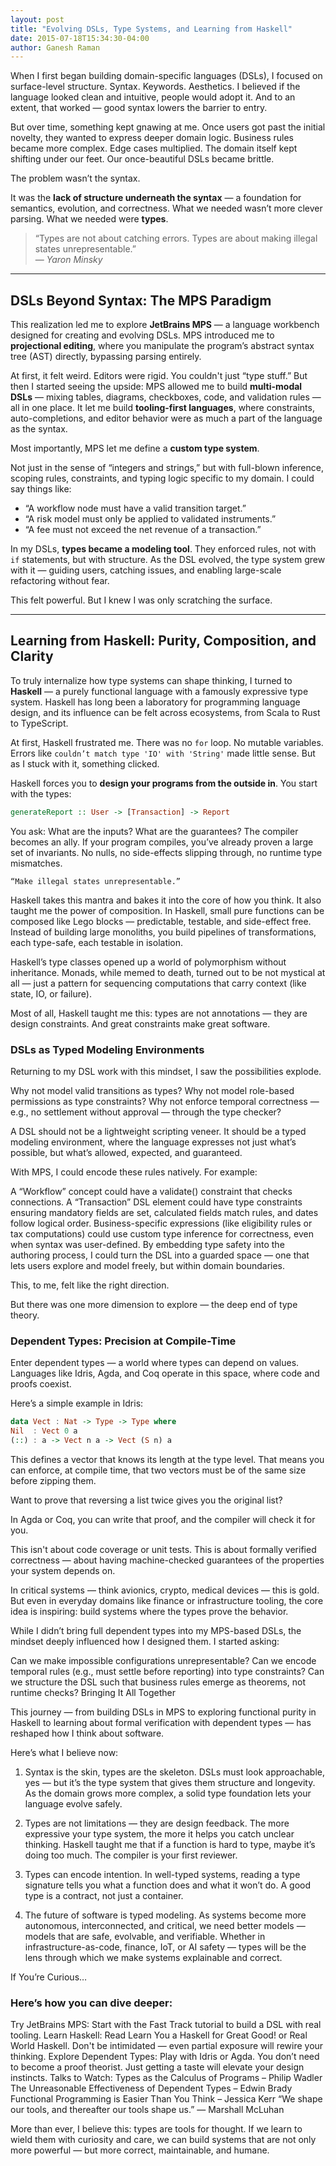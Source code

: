 ```yaml
---
layout: post
title: "Evolving DSLs, Type Systems, and Learning from Haskell"
date: 2015-07-18T15:34:30-04:00
author: Ganesh Raman
---
```


When I first began building domain-specific languages (DSLs), I focused on surface-level structure. Syntax. Keywords. Aesthetics. I believed if the language looked clean and intuitive, people would adopt it. And to an extent, that worked — good syntax lowers the barrier to entry.

But over time, something kept gnawing at me. Once users got past the initial novelty, they wanted to express deeper domain logic. Business rules became more complex. Edge cases multiplied. The domain itself kept shifting under our feet. Our once-beautiful DSLs became brittle.

The problem wasn’t the syntax.

It was the **lack of structure underneath the syntax** — a foundation for semantics, evolution, and correctness. What we needed wasn’t more clever parsing. What we needed were **types**.

> “Types are not about catching errors. Types are about making illegal states unrepresentable.”  
> — *Yaron Minsky*

---

## DSLs Beyond Syntax: The MPS Paradigm

This realization led me to explore **JetBrains MPS** — a language workbench designed for creating and evolving DSLs. MPS introduced me to **projectional editing**, where you manipulate the program’s abstract syntax tree (AST) directly, bypassing parsing entirely.

At first, it felt weird. Editors were rigid. You couldn't just “type stuff.” But then I started seeing the upside: MPS allowed me to build **multi-modal DSLs** — mixing tables, diagrams, checkboxes, code, and validation rules — all in one place. It let me build **tooling-first languages**, where constraints, auto-completions, and editor behavior were as much a part of the language as the syntax.

Most importantly, MPS let me define a **custom type system**.

Not just in the sense of “integers and strings,” but with full-blown inference, scoping rules, constraints, and typing logic specific to my domain. I could say things like:

- “A workflow node must have a valid transition target.”
- “A risk model must only be applied to validated instruments.”
- “A fee must not exceed the net revenue of a transaction.”

In my DSLs, **types became a modeling tool**. They enforced rules, not with `if` statements, but with structure. As the DSL evolved, the type system grew with it — guiding users, catching issues, and enabling large-scale refactoring without fear.

This felt powerful. But I knew I was only scratching the surface.

---

## Learning from Haskell: Purity, Composition, and Clarity

To truly internalize how type systems can shape thinking, I turned to **Haskell** — a purely functional language with a famously expressive type system. Haskell has long been a laboratory for programming language design, and its influence can be felt across ecosystems, from Scala to Rust to TypeScript.

At first, Haskell frustrated me. There was no `for` loop. No mutable variables. Errors like `couldn’t match type 'IO' with 'String'` made little sense. But as I stuck with it, something clicked.

Haskell forces you to **design your programs from the outside in**. You start with the types:

```haskell
generateReport :: User -> [Transaction] -> Report
```
You ask: What are the inputs? What are the guarantees? The compiler becomes an ally. If your program compiles, you’ve already proven a large set of invariants. No nulls, no side-effects slipping through, no runtime type mismatches.
````
“Make illegal states unrepresentable.”
````

Haskell takes this mantra and bakes it into the core of how you think.
It also taught me the power of composition. In Haskell, small pure functions can be composed like Lego blocks — predictable, testable, and side-effect free. Instead of building large monoliths, you build pipelines of transformations, each type-safe, each testable in isolation.

Haskell’s type classes opened up a world of polymorphism without inheritance. Monads, while memed to death, turned out to be not mystical at all — just a pattern for sequencing computations that carry context (like state, IO, or failure).

Most of all, Haskell taught me this: types are not annotations — they are design constraints. And great constraints make great software.

### DSLs as Typed Modeling Environments

Returning to my DSL work with this mindset, I saw the possibilities explode.

Why not model valid transitions as types? Why not model role-based permissions as type constraints? Why not enforce temporal correctness — e.g., no settlement without approval — through the type checker?

A DSL should not be a lightweight scripting veneer. It should be a typed modeling environment, where the language expresses not just what’s possible, but what’s allowed, expected, and guaranteed.

With MPS, I could encode these rules natively. For example:

A “Workflow” concept could have a validate() constraint that checks connections.
A “Transaction” DSL element could have type constraints ensuring mandatory fields are set, calculated fields match rules, and dates follow logical order.
Business-specific expressions (like eligibility rules or tax computations) could use custom type inference for correctness, even when syntax was user-defined.
By embedding type safety into the authoring process, I could turn the DSL into a guarded space — one that lets users explore and model freely, but within domain boundaries.

This, to me, felt like the right direction.

But there was one more dimension to explore — the deep end of type theory.

### Dependent Types: Precision at Compile-Time

Enter dependent types — a world where types can depend on values. Languages like Idris, Agda, and Coq operate in this space, where code and proofs coexist.

Here’s a simple example in Idris:
```haskell 
data Vect : Nat -> Type -> Type where
Nil  : Vect 0 a
(::) : a -> Vect n a -> Vect (S n) a
```
This defines a vector that knows its length at the type level. That means you can enforce, at compile time, that two vectors must be of the same size before zipping them.

Want to prove that reversing a list twice gives you the original list?

In Agda or Coq, you can write that proof, and the compiler will check it for you.

This isn't about code coverage or unit tests. This is about formally verified correctness — about having machine-checked guarantees of the properties your system depends on.

In critical systems — think avionics, crypto, medical devices — this is gold. But even in everyday domains like finance or infrastructure tooling, the core idea is inspiring: build systems where the types prove the behavior.

While I didn’t bring full dependent types into my MPS-based DSLs, the mindset deeply influenced how I designed them. I started asking:

Can we make impossible configurations unrepresentable?
Can we encode temporal rules (e.g., must settle before reporting) into type constraints?
Can we structure the DSL such that business rules emerge as theorems, not runtime checks?
Bringing It All Together

This journey — from building DSLs in MPS to exploring functional purity in Haskell to learning about formal verification with dependent types — has reshaped how I think about software.

Here’s what I believe now:

1. Syntax is the skin, types are the skeleton.
   DSLs must look approachable, yes — but it’s the type system that gives them structure and longevity. As the domain grows more complex, a solid type foundation lets your language evolve safely.

2. Types are not limitations — they are design feedback.
   The more expressive your type system, the more it helps you catch unclear thinking. Haskell taught me that if a function is hard to type, maybe it’s doing too much. The compiler is your first reviewer.

3. Types can encode intention.
   In well-typed systems, reading a type signature tells you what a function does and what it won’t do. A good type is a contract, not just a container.

4. The future of software is typed modeling.
   As systems become more autonomous, interconnected, and critical, we need better models — models that are safe, evolvable, and verifiable. Whether in infrastructure-as-code, finance, IoT, or AI safety — types will be the lens through which we make systems explainable and correct.

If You’re Curious…

### Here’s how you can dive deeper:

Try JetBrains MPS: Start with the Fast Track tutorial to build a DSL with real tooling.
Learn Haskell: Read Learn You a Haskell for Great Good! or Real World Haskell. Don't be intimidated — even partial exposure will rewire your thinking.
Explore Dependent Types: Play with Idris or Agda. You don’t need to become a proof theorist. Just getting a taste will elevate your design instincts.
Talks to Watch:
Types as the Calculus of Programs – Philip Wadler
The Unreasonable Effectiveness of Dependent Types – Edwin Brady
Functional Programming is Easier Than You Think – Jessica Kerr
“We shape our tools, and thereafter our tools shape us.”
— Marshall McLuhan

More than ever, I believe this: types are tools for thought. If we learn to wield them with curiosity and care, we can build systems that are not only more powerful — but more correct, maintainable, and humane.
